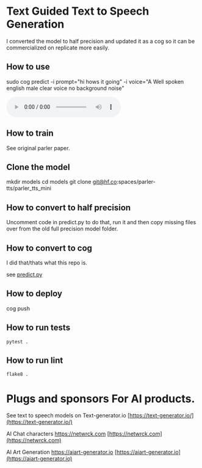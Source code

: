 
# Text Guided Text to Speech Generation

I converted the model to half precision and updated it as a cog so it can be commercialized on replicate more easily.


## How to use

sudo cog predict -i prompt="hi hows it going" -i voice="A Well spoken english male clear voice no background noise"

![audio](output.wav)


## How to train

See original parler paper.

## Clone the model

mkdir models
cd models
git clone git@hf.co:spaces/parler-tts/parler_tts_mini

## How to convert to half precision

Uncomment code in predict.py to do that, run it and then copy missing files over from the old full precision model folder.

## How to convert to cog

I did that/thats what this repo is.

see [predict.py](predict.py)


## How to deploy

cog push

## How to run tests

```
pytest .
```

## How to run lint

```
flake8 .
```

# Plugs and sponsors For AI products.
See text to speech models on Text-generator.io [https://text-generator.io/](https://text-generator.io/)

AI Chat characters https://netwrck.com [https://netwrck.com](https://netwrck.com)

AI Art Generation https://aiart-generator.io [https://aiart-generator.io](https://aiart-generator.io)

